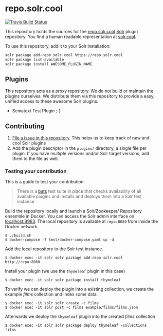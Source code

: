 # repo.solr.cool

[![Travis Build Status](https://travis-ci.org/solr-extensions/repo.solr.cool.svg?branch=master)](https://travis-ci.org/github/solr-extensions/repo.solr.cool)

This repository holds the sources for the [repo.solr.cool](https://repo.solr.cool)
[Solr](https://lucene.apache.org/solr/) plugin repository. You find a human 
readable representation at [solr.cool](https://solr.cool).

To use this repository, add it to your Solr installation:

```bash
solr package add-repo solr.cool https://repo.solr.cool
solr package list-available
solr package install AWESOME_PLUGIN_NAME
```

## Plugins

This repository acts as a proxy repository. We do not build or maintain the 
plugins ourselves. We distribute them via this repository to provide a easy,
unified access to these awesome Solr plugins.

* Sematext Test Plugin ;-)

## Contributing

1. [File a issue in this repository](https://github.com/solr-extensions/repo.solr.cool/issues). 
   This helps us to keep track of new and cool Solr plugins
1. Add the plugin descriptor in the `plugins/` directory, 
   a single file per plugin. If you have multiple versions
   and/or Solr target versions, add them to the file as well.

### Testing your contribution

This is a guide to test your contribution.

> There is a [bats](https://github.com/bats-core/bats-core) test suite
> in place that checks availability of all available plugins and installs
> and deploys them into a Solr test instance.

Build the repository locally and launch a Solr/Zookeeper/
Repository ensemble in Docker. You can access the Solr admin
interface on [localhost:8983](http://localhost:8983/solr). The
local repository is available at `repo:8080` from inside the Docker
network.

```
$ ./build.sh
$ docker-compose -f test/docker-compose.yaml up -d
```

Add the local repository to the Solr test instance.
```
$ docker exec -it solr solr package add-repo solr.cool http://repo:8080
```

Install your plugin (we use the `thymeleaf` plugin in this case)

```
$ docker exec -it solr solr package install thymeleaf
```

To verify we can deploy the plugin into a existing collection, we
create the example _films_ collection and index some data.

```
$ docker exec -it solr solr create -c films
$ docker exec -it solr post -c films example/films/films.json 
```

Afterwards we deploy the `thymeleaf` plugin into the created
_films_ collection

```
$ docker exec -it solr solr package deploy thymeleaf -collections films
```